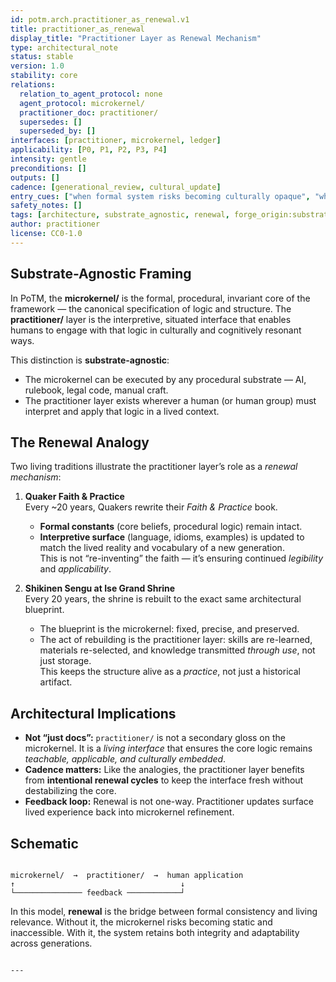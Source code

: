 ```yaml
---
id: potm.arch.practitioner_as_renewal.v1
title: practitioner_as_renewal
display_title: "Practitioner Layer as Renewal Mechanism"
type: architectural_note
status: stable
version: 1.0
stability: core
relations:
  relation_to_agent_protocol: none
  agent_protocol: microkernel/
  practitioner_doc: practitioner/
  supersedes: []
  superseded_by: []
interfaces: [practitioner, microkernel, ledger]
applicability: [P0, P1, P2, P3, P4]
intensity: gentle
preconditions: []
outputs: []
cadence: [generational_review, cultural_update]
entry_cues: ["when formal system risks becoming culturally opaque", "when idioms or examples no longer resonate"]
safety_notes: []
tags: [architecture, substrate_agnostic, renewal, forge_origin:substrate_reframe, spiral_eval:practitioner_feedback]
author: practitioner
license: CC0-1.0
---
```


## Substrate-Agnostic Framing

In PoTM, the **microkernel/** is the formal, procedural, invariant core of the framework — the canonical specification of logic and structure. The **practitioner/** layer is the interpretive, situated interface that enables humans to engage with that logic in culturally and cognitively resonant ways.

This distinction is **substrate-agnostic**:
- The microkernel can be executed by any procedural substrate — AI, rulebook, legal code, manual craft.
- The practitioner layer exists wherever a human (or human group) must interpret and apply that logic in a lived context.

## The Renewal Analogy

Two living traditions illustrate the practitioner layer’s role as a *renewal mechanism*:

1. **Quaker Faith & Practice**  
   Every ~20 years, Quakers rewrite their *Faith & Practice* book.  
   - **Formal constants** (core beliefs, procedural logic) remain intact.  
   - **Interpretive surface** (language, idioms, examples) is updated to match the lived reality and vocabulary of a new generation.  
   This is not “re-inventing” the faith — it’s ensuring continued *legibility* and *applicability*.

2. **Shikinen Sengu at Ise Grand Shrine**  
   Every 20 years, the shrine is rebuilt to the exact same architectural blueprint.  
   - The blueprint is the microkernel: fixed, precise, and preserved.  
   - The act of rebuilding is the practitioner layer: skills are re-learned, materials re-selected, and knowledge transmitted *through use*, not just storage.  
   This keeps the structure alive as a *practice*, not just a historical artifact.

## Architectural Implications

- **Not “just docs”:** `practitioner/` is not a secondary gloss on the microkernel. It is a *living interface* that ensures the core logic remains *teachable, applicable, and culturally embedded*.  
- **Cadence matters:** Like the analogies, the practitioner layer benefits from **intentional renewal cycles** to keep the interface fresh without destabilizing the core.  
- **Feedback loop:** Renewal is not one-way. Practitioner updates surface lived experience back into microkernel refinement.

## Schematic

```

microkernel/  →  practitioner/  →  human application
↑                                     ↓
└─────────────── feedback ────────────┘

```

In this model, **renewal** is the bridge between formal consistency and living relevance. Without it, the microkernel risks becoming static and inaccessible. With it, the system retains both integrity and adaptability across generations.

```

---


